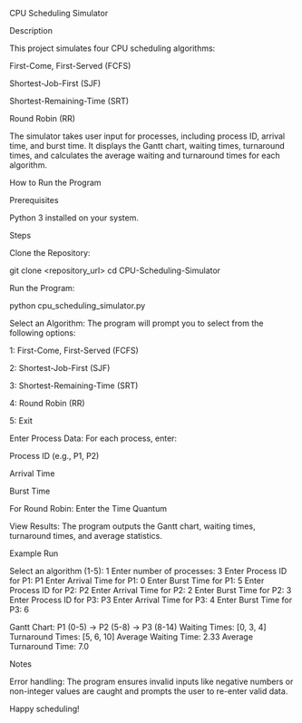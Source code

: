 CPU Scheduling Simulator

Description

This project simulates four CPU scheduling algorithms:

First-Come, First-Served (FCFS)

Shortest-Job-First (SJF)

Shortest-Remaining-Time (SRT)

Round Robin (RR)

The simulator takes user input for processes, including process ID, arrival time, and burst time. It displays the Gantt chart, waiting times, turnaround times, and calculates the average waiting and turnaround times for each algorithm.

How to Run the Program

Prerequisites

Python 3 installed on your system.

Steps

Clone the Repository:

git clone <repository_url>
cd CPU-Scheduling-Simulator

Run the Program:

python cpu_scheduling_simulator.py

Select an Algorithm:
The program will prompt you to select from the following options:

1: First-Come, First-Served (FCFS)

2: Shortest-Job-First (SJF)

3: Shortest-Remaining-Time (SRT)

4: Round Robin (RR)

5: Exit

Enter Process Data:
For each process, enter:

Process ID (e.g., P1, P2)

Arrival Time

Burst Time

For Round Robin: Enter the Time Quantum

View Results:
The program outputs the Gantt chart, waiting times, turnaround times, and average statistics.

Example Run

Select an algorithm (1-5): 1
Enter number of processes: 3
Enter Process ID for P1: P1
Enter Arrival Time for P1: 0
Enter Burst Time for P1: 5
Enter Process ID for P2: P2
Enter Arrival Time for P2: 2
Enter Burst Time for P2: 3
Enter Process ID for P3: P3
Enter Arrival Time for P3: 4
Enter Burst Time for P3: 6

Gantt Chart: P1 (0-5) → P2 (5-8) → P3 (8-14)
Waiting Times: [0, 3, 4]
Turnaround Times: [5, 6, 10]
Average Waiting Time: 2.33
Average Turnaround Time: 7.0

Notes

Error handling: The program ensures invalid inputs like negative numbers or non-integer values are caught and prompts the user to re-enter valid data.

Happy scheduling!

